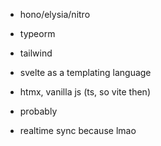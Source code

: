 - hono/elysia/nitro
- typeorm
- tailwind
- svelte as a templating language 
- htmx, vanilla js (ts, so vite then)
- probably 

- realtime sync because lmao